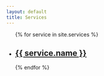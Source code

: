 ```yaml
---
layout: default
title: Services
---
```


<ul>
  {% for service in site.services %}
  <li>
    <h2><a href="{{ service.url }}">{{ service.name }}</a></h2>
  </li>
  {% endfor %}
</ul>